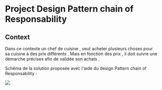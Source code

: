 # Project Design Pattern chain of Responsability 

## Context 

Dans ce contexte un chef de cuisine , veut acheter plusieurs choses pour sa cuisine à des prix différents . Mais en fonction des prix , il doit suivre une démarche précises afin de validée son achats .

Schéma de la solution proposée avec l'aide du design Pattern chain of Responsability  :

![](https://i.imgur.com/KjsC7PO.png)